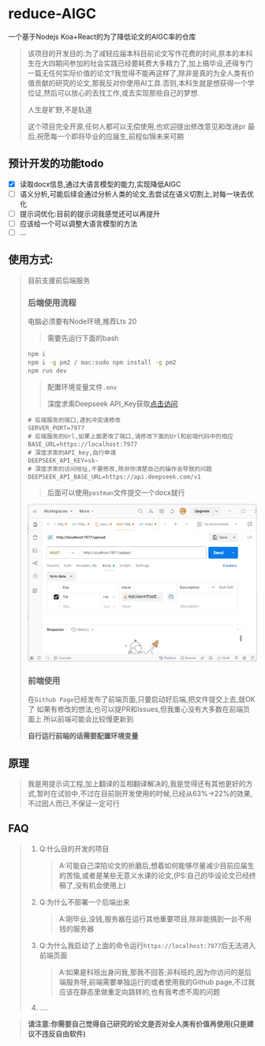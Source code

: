 # reduce-AIGC
一个基于Nodejs Koa+React的为了降低论文的AIGC率的仓库

> 该项目的开发目的:为了减轻应届本科目前论文写作花费的时间,原本的本科生在大四期间参加的社会实践已经要耗费大多精力了,加上搞毕设,还得专门一篇无任何实际价值的论文?我觉得不能再这样了,除非是真的为全人类有价值贡献的研究的论文,那我反对你使用AI工具.否则,本科生就是想获得一个学位证,然后可以放心的去找工作,或去实现那些自己的梦想.
>
> 人生是旷野,不是轨道
>
> 这个项目完全开源,任何人都可以无偿使用,也欢迎提出修改意见和改进pr
> 最后,祝愿每一个即将毕业的应届生,前程似锦未来可期

## 预计开发的功能todo

- [x] 读取docx信息,通过大语言模型的能力,实现降低AIGC
- [ ] 语义分析,可能后续会通过分析人类的论文,去尝试在语义切割上,对每一块去优化
- [ ] 提示词优化:目前的提示词我感觉还可以再提升
- [ ] 应该给一个可以调整大语言模型的方法
- [ ] ...

## 使用方式:

> 目前支援前后端服务
>
> ### 后端使用流程
>
> 电脑必须要有Node环境,推荐Lts 20
>
> > 需要先运行下面的bash
>
> ```bash
> npm i
> npm i -g pm2 / mac:sudo npm install -g pm2
> npm run dev
> ```
>
> > 配置环境变量文件`.env`
> >
> > 深度求索Deepseek API_Key获取[点击访问](https://platform.deepseek.com/usage)
>
> ```env
> # 后端服务的端口,遇到冲突请修改
> SERVER_PORT=7977
> # 后端服务的Url,如果上面更改了端口,请修改下面的Url和前端代码中的相应
> BASE_URL=https://localhost:7977
> # 深度求索的API_key,自行申请
> DEEPSEEK_API_KEY=sk-
> # 深度求索的访问地址,不要修改,除非你清楚自己的操作会导致的问题
> DEEPSEEK_API_BASE_URL=https://api.deepseek.com/v1
> ```
>
> > 后面可以使用`postman`文件提交一个docx就行
>
> ![](./images/Snipaste_2025-05-21_17-46-37.png)
>
> ### 前端使用
>
> 在`Github Page`已经发布了前端页面,只要启动好后端,把文件提交上去,就OK了
> 如果有修改的想法,也可以提PR和Issues,但我重心没有大多数在前端页面上
> 所以前端可能会比较慢更新到
>
> **自行运行前端的话需要配置环境变量**

## 原理

> 我是用提示词工程,加上翻译的互相翻译解决的,我是觉得还有其他更好的方式,暂时在试验中,不过在目前刚开发使用的时候,已经从63%->22%的效果,不过因人而已,不保证一定可行

## FAQ

> 1. Q:什么目的开发的项目
>
>    > A:可能自己深陷论文的折磨后,想着如何能够尽量减少目前应届生的苦恼,或者是某些无意义水课的论文,(PS:自己的毕设论文已经终稿了,没有机会使用上)
>
> 2. Q:为什么不部署一个后端出来
>
>    > A:刚毕业,没钱,服务器在运行其他重要项目,除非能搞到一台不用钱的服务器
>
> 3. Q:为什么我启动了上面的命令运行`https://localhost:7977`后无法进入前端页面
>
>    > A:如果是科班出身问我,那我不回答;非科班的,因为你访问的是后端服务呀,前端需要单独运行的或者使用我的Github page,不过我应该在静态里做重定向跳转的,也有我考虑不周的问题
>
> 4. ....



> **请注意:你需要自己觉得自己研究的论文是否对全人类有价值再使用(只是建议不违反自由软件)**

